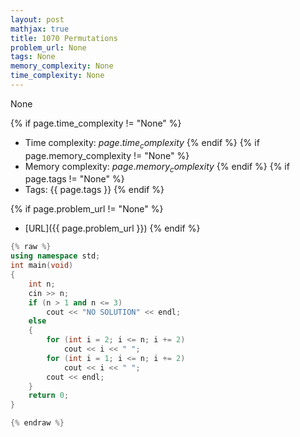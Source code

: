 ```yaml
---
layout: post
mathjax: true
title: 1070 Permutations
problem_url: None
tags: None
memory_complexity: None
time_complexity: None
---
```


None


{% if page.time_complexity != "None" %}
- Time complexity: ${{ page.time_complexity }}$
{% endif %}
{% if page.memory_complexity != "None" %}
- Memory complexity: ${{ page.memory_complexity }}$
{% endif %}
{% if page.tags != "None" %}
- Tags: {{ page.tags }}
{% endif %}

{% if page.problem_url != "None" %}
- [URL]({{ page.problem_url }})
{% endif %}

```cpp
{% raw %}
using namespace std;
int main(void)
{
    int n;
    cin >> n;
    if (n > 1 and n <= 3)
        cout << "NO SOLUTION" << endl;
    else
    {
        for (int i = 2; i <= n; i += 2)
            cout << i << " ";
        for (int i = 1; i <= n; i += 2)
            cout << i << " ";
        cout << endl;
    }
    return 0;
}

{% endraw %}
```